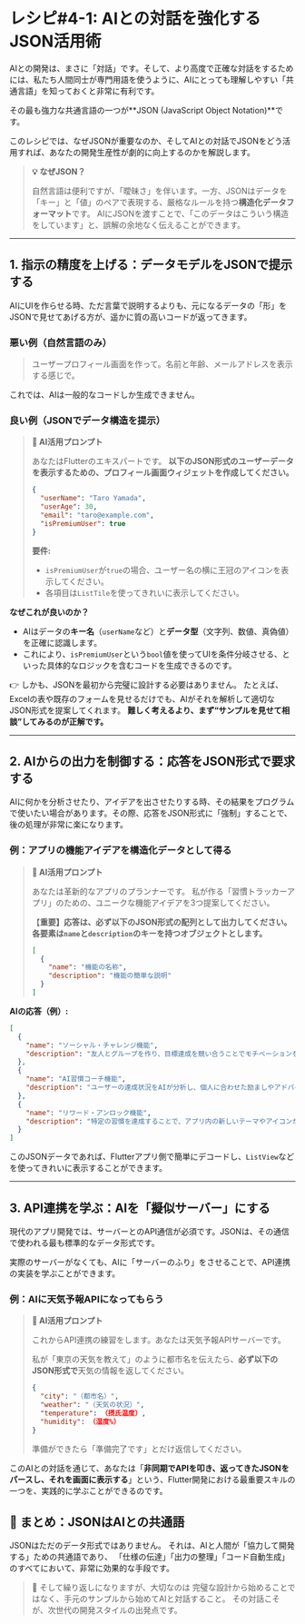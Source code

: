 # レシピ#4-1: AIとの対話を強化するJSON活用術

AIとの開発は、まさに「対話」です。そして、より高度で正確な対話をするためには、私たち人間同士が専門用語を使うように、AIにとっても理解しやすい「共通言語」を知っておくと非常に有利です。

その最も強力な共通言語の一つが**JSON (JavaScript Object Notation)**です。

このレシピでは、なぜJSONが重要なのか、そしてAIとの対話でJSONをどう活用すれば、あなたの開発生産性が劇的に向上するのかを解説します。

> **💡 なぜJSON？**
>
> 自然言語は便利ですが、「曖昧さ」を伴います。一方、JSONはデータを「キー」と「値」のペアで表現する、厳格なルールを持つ**構造化データフォーマット**です。
> AIにJSONを渡すことで、「このデータはこういう構造をしています」と、誤解の余地なく伝えることができます。

---

## 1. 指示の精度を上げる：データモデルをJSONで提示する

AIにUIを作らせる時、ただ言葉で説明するよりも、元になるデータの「形」をJSONで見せてあげる方が、遥かに質の高いコードが返ってきます。

### 悪い例（自然言語のみ）
> ユーザープロフィール画面を作って。名前と年齢、メールアドレスを表示する感じで。

これでは、AIは一般的なコードしか生成できません。

### 良い例（JSONでデータ構造を提示）

> **🤖 AI活用プロンプト**
>
> あなたはFlutterのエキスパートです。
> **以下のJSON形式のユーザーデータを表示するための、プロフィール画面ウィジェットを作成してください。**
>
> ```json
> {
>   "userName": "Taro Yamada",
>   "userAge": 30,
>   "email": "taro@example.com",
>   "isPremiumUser": true
> }
> ```
>
> **要件:**
> - `isPremiumUser`が`true`の場合、ユーザー名の横に王冠のアイコンを表示してください。
> - 各項目は`ListTile`を使ってきれいに表示してください。

**なぜこれが良いのか？**
*   AIはデータの**キー名**（`userName`など）と**データ型**（文字列、数値、真偽値）を正確に認識します。
*   これにより、`isPremiumUser`という`bool`値を使ってUIを条件分岐させる、といった具体的なロジックを含むコードを生成できるのです。

👉 しかも、JSONを最初から完璧に設計する必要はありません。
たとえば、Excelの表や既存のフォームを見せるだけでも、AIがそれを解析して適切なJSON形式を提案してくれます。
**難しく考えるより、まず“サンプルを見せて相談”してみるのが正解です。**

---

## 2. AIからの出力を制御する：応答をJSON形式で要求する

AIに何かを分析させたり、アイデアを出させたりする時、その結果をプログラムで使いたい場合があります。その際、応答をJSON形式に「強制」することで、後の処理が非常に楽になります。

### 例：アプリの機能アイデアを構造化データとして得る

> **🤖 AI活用プロンプト**
>
> あなたは革新的なアプリのプランナーです。
> 私が作る「習慣トラッカーアプリ」のための、ユニークな機能アイデアを3つ提案してください。
>
> 【**重要】応答は、必ず以下のJSON形式の配列として出力してください。各要素は`name`と`description`のキーを持つオブジェクトとします。**
>
> ```json
> [
>   {
>     "name": "機能の名称",
>     "description": "機能の簡単な説明"
>   }
> ]
> ```

**AIの応答（例）:**
```json
[
  {
    "name": "ソーシャル・チャレンジ機能",
    "description": "友人とグループを作り、目標達成を競い合うことでモチベーションを維持する機能。"
  },
  {
    "name": "AI習慣コーチ機能",
    "description": "ユーザーの達成状況をAIが分析し、個人に合わせた励ましやアドバイスを通知する機能。"
  },
  {
    "name": "リワード・アンロック機能",
    "description": "特定の習慣を達成することで、アプリ内の新しいテーマやアイコンがアンロックされるゲーミフィケーション要素。"
  }
]
```

このJSONデータであれば、Flutterアプリ側で簡単にデコードし、`ListView`などを使ってきれいに表示することができます。

---

## 3. API連携を学ぶ：AIを「擬似サーバー」にする

現代のアプリ開発では、サーバーとのAPI通信が必須です。JSONは、その通信で使われる最も標準的なデータ形式です。

実際のサーバーがなくても、AIに「サーバーのふり」をさせることで、API連携の実装を学ぶことができます。

### 例：AIに天気予報APIになってもらう

> **🤖 AI活用プロンプト**
>
> これからAPI連携の練習をします。あなたは天気予報APIサーバーです。
>
> 私が「東京の天気を教えて」のように都市名を伝えたら、**必ず以下のJSON形式で**天気の情報を返してください。
>
> ```json
> {
>   "city": "（都市名）",
>   "weather": "（天気の状況）",
>   "temperature": （摂氏温度）,
>   "humidity": （湿度%）
> }
> ```
>
> 準備ができたら「準備完了です」とだけ返信してください。

このAIとの対話を通じて、あなたは「**非同期でAPIを叩き、返ってきたJSONをパースし、それを画面に表示する**」という、Flutter開発における最重要スキルの一つを、実践的に学ぶことができるのです。

## 🧩 まとめ：JSONはAIとの共通語
JSONはただのデータ形式ではありません。
それは、AIと人間が「協力して開発する」ための共通語であり、
「仕様の伝達」「出力の整理」「コード自動生成」のすべてにおいて、非常に効果的な手段です。

> 🧠 そして繰り返しになりますが、大切なのは 完璧な設計から始めることではなく、手元のサンプルから始めてAIと対話すること。
> その対話こそが、次世代の開発スタイルの出発点です。

